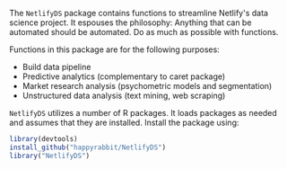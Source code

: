 The `NetlifyDS` package contains functions to streamline Netlify's data science project.  It espouses the philosophy: Anything that can be automated should be automated. Do as much as possible with functions. 

Functions in this package are for the following purposes:

- Build data pipeline
- Predictive analytics (complementary to caret package)
- Market research analysis (psychometric models and segmentation)
- Unstructured data analysis (text mining, web scraping)

`NetlifyDS` utilizes a number of R packages.  It loads packages as needed and assumes that they are installed. Install the package using:

```r
library(devtools)
install_github("happyrabbit/NetlifyDS")
library("NetlifyDS")
```
